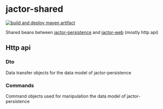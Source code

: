 # jactor-shared
[![build and deploy maven artifact](https://github.com/jactor-rises/jactor-shared/actions/workflows/build.yaml/badge.svg)](https://github.com/jactor-rises/jactor-shared/actions/workflows/build.yaml)

Shared beans between [jactor-persistence](https://github.com/jactor-rises/jactor-persistencehttps://github.com/jactor-rises/jactor-web) and
[jactor-web]() (mostly http api)

## Http api

### Dto
Data transfer objects for the data model of jactor-persistence

### Commands
Command objects used for manipulation the data model of jactor-persistence
